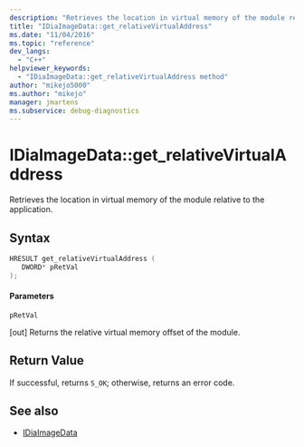 ```yaml
---
description: "Retrieves the location in virtual memory of the module relative to the application."
title: "IDiaImageData::get_relativeVirtualAddress"
ms.date: "11/04/2016"
ms.topic: "reference"
dev_langs:
  - "C++"
helpviewer_keywords:
  - "IDiaImageData::get_relativeVirtualAddress method"
author: "mikejo5000"
ms.author: "mikejo"
manager: jmartens
ms.subservice: debug-diagnostics
---
```

# IDiaImageData::get_relativeVirtualAddress

Retrieves the location in virtual memory of the module relative to the application.

## Syntax

```C++
HRESULT get_relativeVirtualAddress ( 
   DWORD* pRetVal
);
```

#### Parameters
 `pRetVal`

[out] Returns the relative virtual memory offset of the module.

## Return Value
 If successful, returns `S_OK`; otherwise, returns an error code.

## See also
- [IDiaImageData](../../debugger/debug-interface-access/idiaimagedata.md)
